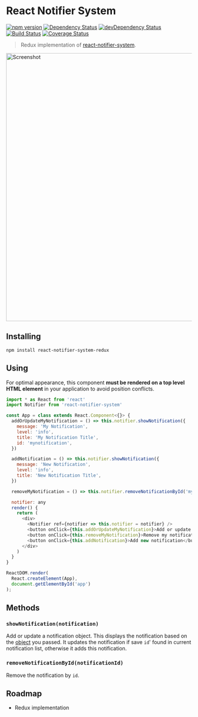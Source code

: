 # React Notifier System

[![npm version](https://badge.fury.io/js/react-notifier-system-redux.svg)](https://badge.fury.io/js/react-notifier-system-redux) [![Dependency Status](https://david-dm.org/sheikhG1900/react-notifier-system-redux.svg)](https://david-dm.org/sheikhG1900/react-notifier-system-redux) [![devDependency Status](https://david-dm.org/sheikhG1900/react-notifier-system-redux/dev-status.svg)](https://david-dm.org/sheikhG1900/react-notifier-system-redux#info=devDependencies) [![Build Status](https://travis-ci.org/SheikhG1900/react-notifier-system-redux.svg?branch=master)](https://travis-ci.org/SheikhG1900/react-notifier-system-redux) [![Coverage Status](https://coveralls.io/repos/github/SheikhG1900/react-notifier-system-redux/badge.svg?branch=master)](https://coveralls.io/github/SheikhG1900/react-notifier-system-redux?branch=master)

> Redux implementation of [react-notifier-system](https://github.com/sheikhG1900/react-notifier-system).

<a href="https://igorprado.github.io/react-notification-system/"><img width="728" src="https://github.com/igorprado/react-notification-system/raw/master/example/src/images/screenshot.jpg" alt="Screenshot"></a>

## Installing

```
npm install react-notifier-system-redux
```

## Using

For optimal appearance, this component **must be rendered on a top level HTML element** in your application to avoid position conflicts.


```js
import * as React from 'react'
import Notifier from 'react-notifier-system'

const App = class extends React.Component<{}> {
  addOrUpdateMyNotification = () => this.notifier.showNotification({
    message: 'My Notification',
    level: 'info',
    title: 'My Notification Title',
    id: 'mynotification',
  })

  addNotification = () => this.notifier.showNotification({
    message: 'New Notification',
    level: 'info',
    title: 'New Notification Title',
  })

  removeMyNotification = () => this.notifier.removeNotificationById('mynotification')

  notifier: any
  render() {
    return (
      <div>
        <Notifier ref={notifier => this.notifier = notifier} />
        <button onClick={this.addOrUpdateMyNotification}>Add or update my notification</button>
        <button onClick={this.removeMyNotification}>Remove my notification</button>
        <button onClick={this.addNotification}>Add new notification</button>
      </div>
    )
  }
}

ReactDOM.render(
  React.createElement(App),
  document.getElementById('app')
);
```

## Methods

### `showNotification(notification)` 

Add or update a notification object. This displays the notification based on the [object](https://github.com/igorprado/react-notification-system#creating-a-notification) you passed.
It updates the notification if save `id`' found in current notification list, otherwise it adds this notification.

### `removeNotificationById(notificationId)`

Remove the notification by `id`.

## Roadmap

* Redux implementation

